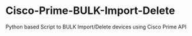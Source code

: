 # Cisco-Prime-BULK-Import-Delete
Python based Script to BULK Import/Delete devices using Cisco Prime API
